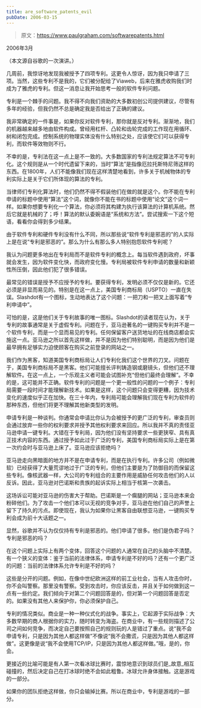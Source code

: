 ```yaml
---
title: are_software_patents_evil
pubDate: 2006-03-15
---
```


> 原文：https://www.paulgraham.com/softwarepatents.html 

            
2006年3月

（本文源自谷歌的一次演讲。）

几周前，我惊讶地发现我被授予了四项专利。这更令人惊讶，因为我只申请了三项。当然，这些专利不是我的，它们被分配给了Viaweb，后来在雅虎收购我们时成为了雅虎的专利。但这一消息让我开始思考一般的软件专利问题。

专利是一个棘手的问题。我不得不向我们资助的大多数初创公司提供建议，尽管有多年的经验，但我仍然不总是确定我是否给出了正确的建议。

我非常确定的一件事是，如果你反对软件专利，那你就是反对专利。渐渐地，我们的机器越来越多地由软件构成。曾经用杠杆、凸轮和齿轮完成的工作现在用循环、树和闭包完成。控制系统的物理实体没有什么特别之处，应该使它们可以获得专利，而软件等效物则不行。

不幸的是，专利法在这一点上是不一致的。大多数国家的专利法规定算法不可专利化。这个规则是从一个时代遗留下来的，当时“算法”是指像厄拉托斯特尼筛这样的东西。在1800年，人们不能像我们现在这样清楚地看到，许多关于机械物体的专利实际上是关于它们所体现的算法的专利。

当律师们专利化算法时，他们仍然不得不假装他们在做的就是这个。你不能在专利申请的标题中使用“算法”这个词，就像你不能在书的标题中使用“论文”这个词一样。如果你想要专利化一个算法，你必须将其构建为执行该算法的计算机系统。然后它就是机械的了；呼！算法的默认委婉语是“系统和方法”。尝试搜索一下这个短语，看看你会得到多少结果。

由于软件专利和硬件专利没有什么不同，所以那些说“软件专利是邪恶的”的人实际上是在说“专利是邪恶的”。那么为什么有那么多人特别抱怨软件专利呢？

我认为问题更多地出在专利局而不是软件专利的概念上。每当软件遇到政府，坏事就会发生，因为软件变化快，而政府变化慢。专利局被软件专利申请的数量和新颖性所压倒，因此他们犯了很多错误。

最常见的错误是授予不应授予的专利。要获得专利，发明必须不仅仅是新的。它还必须是非显而易见的。特别是在这一点上，美国专利商标局（USPTO）一直在失误。Slashdot有一个图标，生动地表达了这个问题：一把刀和一把叉上面写着“专利申请中”。

可怕的是，这是他们关于专利故事的唯一图标。Slashdot的读者现在认为，关于专利的故事通常是关于虚假专利。问题在于，亚马逊著名的一键购买专利并不是一个软件专利，而是一个显而易见的专利。任何保留客户送货地址的在线商店都会实施这一点。亚马逊之所以首先这样做，并不是因为他们特别聪明，而是因为他们是最早拥有足够实力迫使顾客在购买之前登录的网站之一。

我们作为黑客，知道美国专利商标局让人们专利化我们这个世界的刀叉。问题在于，美国专利商标局不是黑客。他们可能擅长评判铸造钢或磨镜头，但他们还不理解软件。在这一点上，一个乐观主义者可能会试图补充“但他们最终会理解”。不幸的是，这可能并不正确。软件专利的问题是一个更一般性的问题的一个例子：专利局需要一段时间才能理解新技术。如果是这样，这个问题只会变得更糟，因为技术变化的速度似乎正在加快。在三十年内，专利局可能会理解我们现在专利为软件的那种东西，但他们将更不理解其他新类型的发明。

申请专利是一种谈判。你通常会申请比你认为会被授予的更广泛的专利，审查员则会通过放弃一些你的权利要求并授予其他权利要求来回应。所以我并不真的责怪亚马逊申请一键专利。大错在于专利局，因为他们没有坚持要求一些更狭窄、具有真正技术内容的东西。通过授予如此过于广泛的专利，美国专利商标局实际上是在第一次约会时与亚马逊上床了。亚马逊应该拒绝吗？

亚马逊走向黑暗面的地方并不是在申请专利，而是在执行专利。许多公司（例如微软）已经获得了大量荒谬地过于广泛的专利，但他们主要是为了防御目的而保留这些专利。像核武器一样，大公司的专利组合的主要作用是威胁任何攻击他们的人以反诉。因此，亚马逊对巴诺斯和贵族的起诉实际上相当于核第一次袭击。

这场诉讼可能对亚马逊的伤害大于帮助。巴诺斯是一个瘸腿的网站；亚马逊本来会粉碎他们。为了攻击一个他们本可以无视的竞争对手，亚马逊在他们自己的声誉上留下了持久的污点。即使现在，我认为如果你让黑客自由联想亚马逊，一键购买专利会成为前十大话题之一。

显然，谷歌并不认为仅仅持有专利是邪恶的。他们申请了很多。他们是伪君子吗？专利是邪恶的吗？

在这个问题上实际上有两个变体，回答这个问题的人通常在自己的头脑中不清楚。有一个狭义的变体：鉴于当前的法律体系，申请专利是不好的吗？还有一个更广泛的问题：当前的法律体系允许专利是不好的吗？

这些是分开的问题。例如，在像中世纪欧洲这样的前工业社会，当有人攻击你时，你不会叫警察。那里没有警察。受到攻击时，你应该反击，并且关于如何做到这一点有一些约定。我们倾向于对第二个问题回答是的，但对第一个问题回答是否定的。如果没有其他人来保护你，你必须保护自己。

专利的情况类似。商业是一种一种仪式化的战争。事实上，它起源于实际战争：大多数早期的商人根据你的实力，随时转变为海盗。在商业中，有一些规则描述了公司之间如何竞争，而决定自己要按照自己的规则玩的人是错过了重点。说“我不会申请专利，只是因为其他人都这样做”不像说“我不会撒谎，只是因为其他人都这样做”。这更像是说“我不会使用TCP/IP，只是因为其他人都这样做。”哦，是的，你会。

更接近的比喻可能是有人第一次看冰球比赛时，震惊地意识到球员们是_故意_相互碰撞的，然后决定自己在打冰球时绝不会如此粗鲁。冰球允许身体接触。这是游戏的一部分。

如果你的团队拒绝这样做，你只会输掉比赛。所以在商业中，专利是游戏的一部分。
